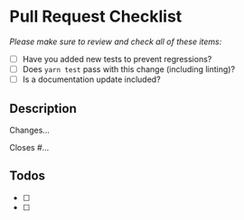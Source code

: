 <!--
Thanks for wanting to fix something on Alerki!
Please fill in the template below.
-->

# Pull Request Checklist

_Please make sure to review and check all of these items:_

- [ ] Have you added new tests to prevent regressions?
- [ ] Does `yarn test` pass with this change (including linting)?
- [ ] Is a documentation update included?

## Description

<!-- Please provide a description of the change here. -->

Changes...

<!-- Link to issues if not exists just remove "Closes" below -->

Closes #...

## Todos

- [ ] <!-- e.g. #1 fix: but with types -->
- [ ] <!-- ... -->
